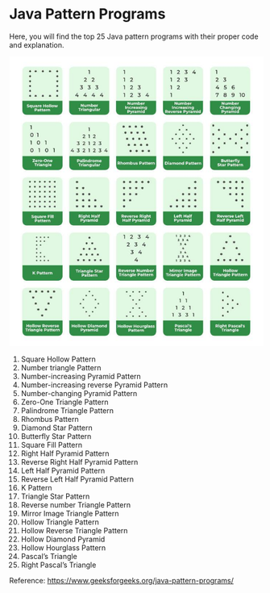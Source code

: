 # Java Pattern Programs
Here, you will find the top 25 Java pattern programs with their proper code and explanation. 

![img.png](img.png)
1. Square Hollow Pattern
2. Number triangle Pattern
3. Number-increasing Pyramid Pattern
4. Number-increasing reverse Pyramid Pattern
5. Number-changing Pyramid Pattern
6. Zero-One Triangle Pattern
7. Palindrome Triangle Pattern
8. Rhombus Pattern
9. Diamond Star Pattern
10. Butterfly Star Pattern
11. Square Fill Pattern
12. Right Half Pyramid Pattern
13. Reverse Right Half Pyramid Pattern
14. Left Half Pyramid Pattern
15. Reverse Left Half Pyramid Pattern 
16. K Pattern
17. Triangle Star Pattern
18. Reverse number Triangle Pattern
19. Mirror Image Triangle Pattern 
20. Hollow Triangle Pattern 
21. Hollow Reverse Triangle Pattern 
22. Hollow Diamond Pyramid 
23. Hollow Hourglass Pattern 
24. Pascal’s Triangle 
25. Right Pascal’s Triangle

Reference: https://www.geeksforgeeks.org/java-pattern-programs/
